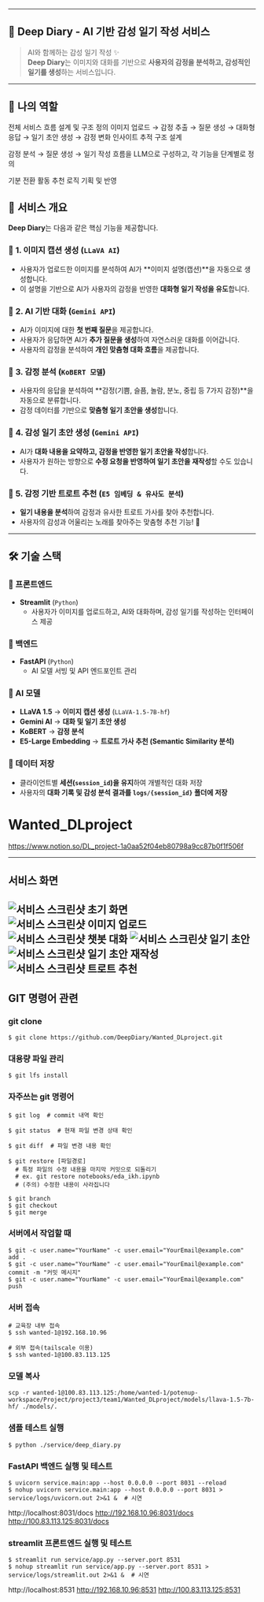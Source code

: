 
---
## 🚀 **Deep Diary - AI 기반 감성 일기 작성 서비스**  
> AI와 함께하는 감성 일기 작성 ✨  
> **Deep Diary**는 이미지와 대화를 기반으로 **사용자의 감정을 분석하고, 감성적인 일기를 생성**하는 서비스입니다.  

---
##  👤 **나의 역할**
전체 서비스 흐름 설계 및 구조 정의 
이미지 업로드 → 감정 추출 → 질문 생성 → 대화형 응답 → 일기 초안 생성 → 감정 변화 인사이트 추적 구조 설계

감정 분석 → 질문 생성 → 일기 작성 흐름을 LLM으로 구성하고, 각 기능을 단계별로 정의

기분 전환 활동 추천 로직 기획 및 반영

## 📌 **서비스 개요**
**Deep Diary**는 다음과 같은 핵심 기능을 제공합니다.

### 🔹 **1. 이미지 캡션 생성 (`LLaVA AI`)**  
- 사용자가 업로드한 이미지를 분석하여 AI가 **이미지 설명(캡션)**을 자동으로 생성합니다.  
- 이 설명을 기반으로 AI가 사용자의 감정을 반영한 **대화형 일기 작성을 유도**합니다.  

### 🔹 **2. AI 기반 대화 (`Gemini API`)**  
- AI가 이미지에 대한 **첫 번째 질문**을 제공합니다.  
- 사용자가 응답하면 AI가 **추가 질문을 생성**하여 자연스러운 대화를 이어갑니다.  
- 사용자의 감정을 분석하여 **개인 맞춤형 대화 흐름**을 제공합니다.  

### 🔹 **3. 감정 분석 (`KoBERT 모델`)**  
- 사용자의 응답을 분석하여 **감정(기쁨, 슬픔, 놀람, 분노, 중립 등 7가지 감정)**을 자동으로 분류합니다.  
- 감정 데이터를 기반으로 **맞춤형 일기 초안을 생성**합니다.  

### 🔹 **4. 감성 일기 초안 생성 (`Gemini API`)**  
- AI가 **대화 내용을 요약하고, 감정을 반영한 일기 초안을 작성**합니다.  
- 사용자가 원하는 방향으로 **수정 요청을 반영하여 일기 초안을 재작성**할 수도 있습니다.  

### 🔹 **5. 감정 기반 트로트 추천 (`E5 임베딩 & 유사도 분석`)**  
- **일기 내용을 분석**하여 감정과 유사한 트로트 가사를 찾아 추천합니다.  
- 사용자의 감성과 어울리는 노래를 찾아주는 맞춤형 추천 기능! 🎵  

---

## 🛠 **기술 스택**
### **🔹 프론트엔드**
- **Streamlit** (`Python`)  
  - 사용자가 이미지를 업로드하고, AI와 대화하며, 감성 일기를 작성하는 인터페이스 제공  

### **🔹 백엔드**
- **FastAPI** (`Python`)  
  - AI 모델 서빙 및 API 엔드포인트 관리  

### **🔹 AI 모델**
- **LLaVA 1.5** → **이미지 캡션 생성** (`LLaVA-1.5-7B-hf`)  
- **Gemini AI** → **대화 및 일기 초안 생성**  
- **KoBERT** → **감정 분석**  
- **E5-Large Embedding** → **트로트 가사 추천 (Semantic Similarity 분석)**  

### **🔹 데이터 저장**
- 클라이언트별 **세션(`session_id`)을 유지**하여 개별적인 대화 저장  
- 사용자의 **대화 기록 및 감성 분석 결과를 `logs/{session_id}` 폴더에 저장**  

# Wanted_DLproject

https://www.notion.so/DL_project-1a0aa52f04eb80798a9cc87b0f1f506f

---

## 서비스 화면

![서비스 스크린샷 초기 화면](./assets/screenshot_main.png)
![서비스 스크린샷 이미지 업로드](./assets/screenshot_upload.png)
![서비스 스크린샷 챗봇 대화](./assets/screenshot_chat.png)
![서비스 스크린샷 일기 초안](./assets/screenshot_summary.png)
![서비스 스크린샷 일기 초안 재작성](./assets/screenshot_resummary.png)
![서비스 스크린샷 트로트 추천](./assets/screenshot_recommand.png)
---

## GIT 명령어 관련
### git clone
```$ git clone https://github.com/DeepDiary/Wanted_DLproject.git```

### 대용량 파일 관리
```$ git lfs install```

### 자주쓰는 git 명령어

```
$ git log  # commit 내역 확인
```
```
$ git status  # 현재 파일 변경 상태 확인
```
```
$ git diff  # 파일 변경 내용 확인
```
```
$ git restore [파일경로]
  # 특정 파일의 수정 내용을 마지막 커밋으로 되돌리기
  # ex. git restore notebooks/eda_ikh.ipynb
  # (주의) 수정한 내용이 사라집니다
```
```
$ git branch
$ git checkout
$ git merge
```


### 서버에서 작업할 때
```
$ git -c user.name="YourName" -c user.email="YourEmail@example.com" add .  
$ git -c user.name="YourName" -c user.email="YourEmail@example.com" commit -m "커밋 메시지"  
$ git -c user.name="YourName" -c user.email="YourEmail@example.com" push
```

### 서버 접속
```
# 교육장 내부 접속
$ ssh wanted-1@192.168.10.96
```
```
# 외부 접속(tailscale 이용)
$ ssh wanted-1@100.83.113.125
```

### 모델 복사
```
scp -r wanted-1@100.83.113.125:/home/wanted-1/potenup-workspace/Project/project3/team1/Wanted_DLproject/models/llava-1.5-7b-hf/ ./models/.
```

### 샘플 테스트 실행
```
$ python ./service/deep_diary.py
```

### FastAPI 백엔드 실행 및 테스트
```
$ uvicorn service.main:app --host 0.0.0.0 --port 8031 --reload
$ nohup uvicorn service.main:app --host 0.0.0.0 --port 8031 > service/logs/uvicorn.out 2>&1 &  # 시연
```
http://localhost:8031/docs
http://192.168.10.96:8031/docs
http://100.83.113.125:8031/docs

### streamlit 프론트엔드 실행 및 테스트
```
$ streamlit run service/app.py --server.port 8531
$ nohup streamlit run service/app.py --server.port 8531 > service/logs/streamlit.out 2>&1 &  # 시연
```
http://localhost:8531
http://192.168.10.96:8531
http://100.83.113.125:8531
